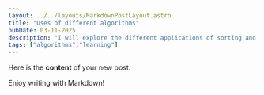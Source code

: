 ```yaml
---
layout: ../../layouts/MarkdownPostLayout.astro
title: "Uses of different algorithms"
pubDate: 03-11-2025
description: "I will explore the different applications of sorting and optimisation algorithms"
tags: ["algorithms","learning"]
---
```


Here is the **content** of your new post.

Enjoy writing with Markdown!